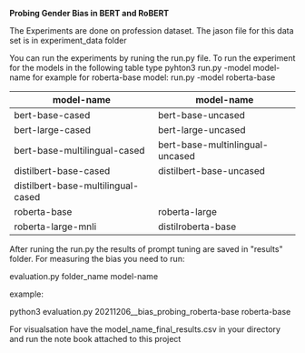 **Probing Gender Bias in BERT and RoBERT**

The Experiments are done on profession dataset. The jason file for this data set is in experiment_data
folder

You can run the experiments by runing the run.py file. To run the experiment for the models in the following table 
type
pyhton3 run.py -model model-name for example for roberta-base model:
run.py -model roberta-base

|model-name |model-name|
|-----|--------|
|bert-base-cased|bert-base-uncased|
| bert-large-cased     | bert-large-uncased |
| bert-base-multilingual-cased | bert-base-multinlingual-uncased |
|distilbert-base-cased | distilbert-base-uncased |
| distilbert-base-multilingual-cased | 
|roberta-base|roberta-large|
|roberta-large-mnli|distilroberta-base|
After runing the run.py the results of prompt tuning are saved in "results" folder.
For measuring the bias you need to run:

evaluation.py folder_name model-name

example:

python3 evaluation.py 20211206__bias_probing_roberta-base roberta-base

For visualsation have the model_name_final_results.csv in your directory and run the note book attached to this project